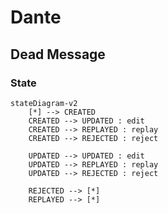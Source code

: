 # Dante

## Dead Message

### State

```mermaid
stateDiagram-v2
    [*] --> CREATED
    CREATED --> UPDATED : edit
    CREATED --> REPLAYED : replay
    CREATED --> REJECTED : reject

    UPDATED --> UPDATED : edit
    UPDATED --> REPLAYED : replay
    UPDATED --> REJECTED : reject

    REJECTED --> [*]
    REPLAYED --> [*]
```
